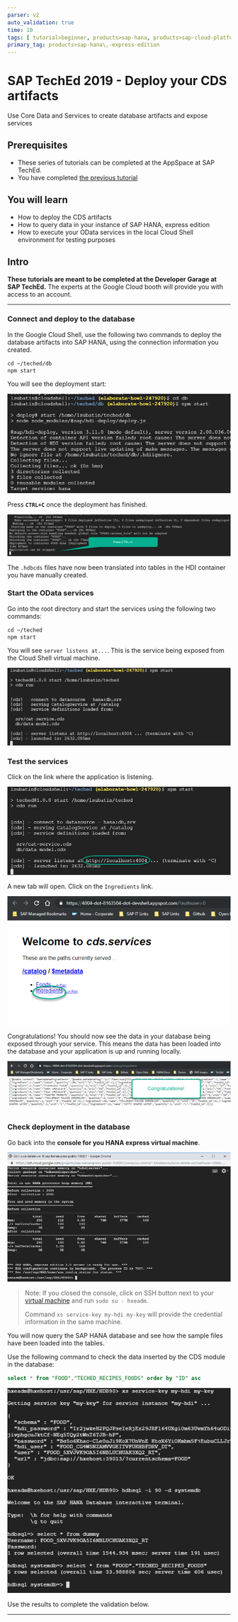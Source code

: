 ```yaml
---
parser: v2
auto_validation: true
time: 10
tags: [ tutorial>beginner, products>sap-hana, products>sap-cloud-platform]
primary_tag: products>sap-hana\,-express-edition
---
```


# SAP TechEd 2019 - Deploy your CDS artifacts
<!-- description --> Use Core Data and Services to create database artifacts and expose services

## Prerequisites
- These series of tutorials can be completed at the AppSpace at SAP TechEd.
- You have completed [the previous tutorial](teched-google-cloud-run-3)

## You will learn
  - How to deploy the CDS artifacts
  - How to query data in your instance of SAP HANA, express edition
  - How to execute your OData services in the local Cloud Shell environment for testing purposes

## Intro
**These tutorials are meant to be completed at the Developer Garage at SAP TechEd.** The experts at the Google Cloud booth will provide you with access to an account.

---

### Connect and deploy to the database


In the Google Cloud Shell, use the following two commands to deploy the database artifacts into SAP HANA, using the connection information you created.

```shell
cd ~/teched/db
npm start
```
You will see the deployment start:

![deploy to db](1.png)

Press **`CTRL+C`** once the deployment has finished.

![deploy to db](2.png)

The `.hdbcds` files have now been translated into tables in the HDI container you have manually created.


### Start the OData services


Go into the root directory and start the services using the following two commands:

```shell
cd ~/teched
npm start
```

You will see `server listens at...`. This is the service being exposed from the Cloud Shell virtual machine.

![deploy service](3a.png)



### Test the services


Click on the link where the application is listening.

![deploy to db](4.png)

A new tab will open. Click on the `Ingredients` link.

![deploy to db](5.png)

Congratulations! You should now see the data in your database being exposed through your service. This means the data has been loaded into the database and your application is up and running locally.

![deploy to db](6.png)


### Check deployment in the database


Go back into the **console for you HANA express virtual machine**.

![HANA ssh](10.png)

> Note: If you closed the console, click on SSH button next to your [virtual machine](https://console.cloud.google.com/compute/instances) and run `sudo su - hxeadm`.
>
> Command `xs service-key my-hdi my-key` will provide the credential information in the same machine.

You will now query the SAP HANA database and see how the sample files have been loaded into the tables.

Use the following command to check the data inserted by the CDS module in the database:

```sql
select * from "FOOD"."TECHED_RECIPES_FOODS" order by "ID" asc
```

![deploy to db](7.png)

Use the results to complete the validation below.



---
